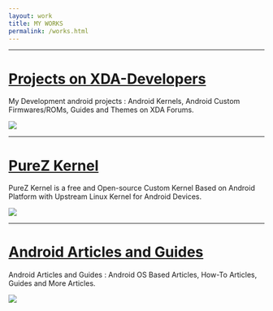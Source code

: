 ```yaml
---
layout: work
title: MY WORKS
permalink: /works.html
---
```


----

# [Projects on XDA-Developers](https://zawzaww.github.io/work/xda-threads-works.html)
My Development android projects : Android Kernels, Android Custom Firmwares/ROMs, Guides and Themes on XDA Forums.

<img src="https://s20.postimg.cc/4qq51vcl9/xda-developers.png" />

----

# [PureZ Kernel](https://purez-kernel.github.io/feature/purez-kernel.html)
PureZ Kernel is a free and Open-source Custom Kernel Based on Android Platform with Upstream Linux Kernel for Android Devices.

<img src="https://s20.postimg.cc/vpbav0vq5/Pure_Z-_Logo.png" />

----

# [Android Articles and Guides](https://zawzaww.github.io/work/android-articles.html)
Android Articles and Guides : Android OS Based Articles, How-To Articles, Guides and More Articles.

<img src="https://s20.postimg.cc/9xg18kirx/android-logo.jpg" />

